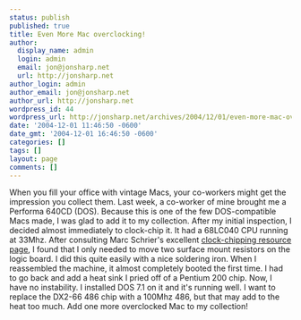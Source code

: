 ```yaml
---
status: publish
published: true
title: Even More Mac overclocking!
author:
  display_name: admin
  login: admin
  email: jon@jonsharp.net
  url: http://jonsharp.net
author_login: admin
author_email: jon@jonsharp.net
author_url: http://jonsharp.net
wordpress_id: 44
wordpress_url: http://jonsharp.net/archives/2004/12/01/even-more-mac-overclocking/
date: '2004-12-01 11:46:50 -0600'
date_gmt: '2004-12-01 16:46:50 -0600'
categories: []
tags: []
layout: page
comments: []
---
```

When you fill your office with vintage Macs, your co-workers might get the impression you collect them.  Last week, a co-worker of mine brought me a Performa 640CD (DOS).  Because this is one of the few DOS-compatible Macs made, I was glad to add it to my collection.  After my initial inspection, I decided almost immediately to clock-chip it.  It had a 68LC040 CPU running at 33Mhz.  After consulting Marc Schrier's excellent [clock-chipping resource page](http://homepage.mac.com/schrier/mhz.html), I found that I only needed to move two surface mount resistors on the logic board.  I did this quite easily with a nice soldering iron.  When I reassembled the machine, it almost completely booted the first time.  I had to go back and add a heat sink I pried off of a Pentium 200 chip.  Now, I have no instability.  I installed DOS 7.1 on it and it's running well.  I want to replace the DX2-66 486 chip with a 100Mhz 486, but that may add to the heat too much.  Add one more overclocked Mac to my collection!
